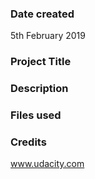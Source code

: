 ### Date created
5th February 2019

### Project Title


### Description


### Files used


### Credits
www.udacity.com
